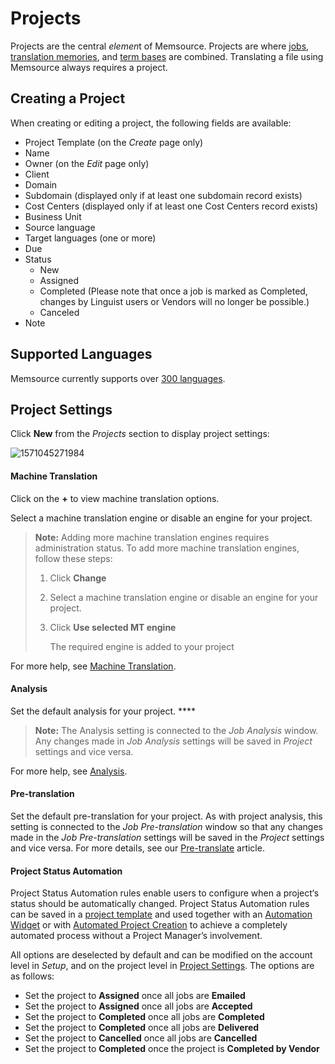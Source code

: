 # Projects



Projects are the central *elemen*t of Memsource. Projects are where [jobs](https://help.memsource.com/hc/en-us/articles/115003691852-Jobs), [translation memories](https://help.memsource.com/hc/en-us/articles/115003692212-Translation-Memories), and [term bases](https://help.memsource.com/hc/en-us/articles/115003681851-Term-Bases) are combined. Translating a file using Memsource always requires a project.



## Creating a Project

When creating or editing a project, the following fields are available:

- Project Template (on the *Create* page only)
- Name
- Owner (on the *Edit* page only)
- Client
- Domain
- Subdomain (displayed only if at least one subdomain record exists)
- Cost Centers (displayed only if at least one Cost Centers record exists)
- Business Unit
- Source language
- Target languages (one or more)
- Due
- Status
  - New
  - Assigned
  - Completed (Please note that once a job is marked as Completed, changes by Linguist users or Vendors will no longer be possible.)
  - Canceled
- Note 

##  **Supported Languages**

 Memsource currently supports over [300 languages](https://help.memsource.com/hc/en-us/articles/115003929811-Supported-Languages). 

##  **Project Settings**

 Click **New** from the *Projects* section to display project settings:

![1571045271984](C:\Users\mcguf\AppData\Roaming\Typora\typora-user-images\1571045271984.png)

#### Machine Translation

 Click on the **+** to view machine translation options.

 Select a machine translation engine or disable an engine for your project.

>  **Note:** Adding more machine translation engines requires administration status. 
>  To add more machine translation engines, follow these steps:  
>
> 1. Click **Change**  
>
> 2. Select a machine translation engine or disable an engine for your project.
>
> 3. Click **Use selected MT engine**
>
>    The required engine is added to your project

For more help, see [Machine Translation](https://help.memsource.com/hc/en-us/articles/115003934452). 

#### Analysis

Set the default analysis for your project. ****

> **Note:** The Analysis setting is connected to the *Job Analysis* window. Any changes made in *Job Analysis* settings will be saved in *Project* settings and vice versa. 

For more help, see [Analysis](https://help.memsource.com/hc/en-us/articles/360002826872-Analysis).

#### Pre-translation

Set the default pre-translation for your project. As with project analysis, this setting is connected to the *Job Pre-translation* window so that any changes made in the *Job Pre-translation* settings will be saved in the *Project* settings and vice versa. For more details, see our [Pre-translate](https://help.memsource.com/hc/en-us/articles/360002841231-Pre-translate-jobs) article.

#### Project Status Automation

Project Status Automation rules enable users to configure when a project‘s status should be automatically changed. Project Status Automation rules can be saved in a [project template](https://help.memsource.com/hc/en-us/articles/115003483952-Project-Templates) and used together with an [Automation Widget](https://help.memsource.com/hc/en-us/articles/115003941812-Automation-Widget) or with [Automated Project Creation](https://help.memsource.com/hc/en-us/articles/115003460931-How-to-setup-and-use-the-Automated-Project-Creation) to achieve a completely automated process without a Project Manager’s involvement.

All options are deselected by default and can be modified on the account level in *Setup*, and on the project level in [Project Settings](https://help.memsource.com/hc/en-us/articles/115003680771-Projects#Project_Settings_1). The options are as follows:

- Set the project to **Assigned** once all jobs are **Emailed**
- Set the project to **Assigned** once all jobs are **Accepted**
- Set the project to **Completed** once all jobs are **Completed**
- Set the project to **Completed** once all jobs are **Delivered**
- Set the project to **Cancelled** once all jobs are **Cancelled**
- Set the project to **Completed** once the project is **Completed by Vendor**